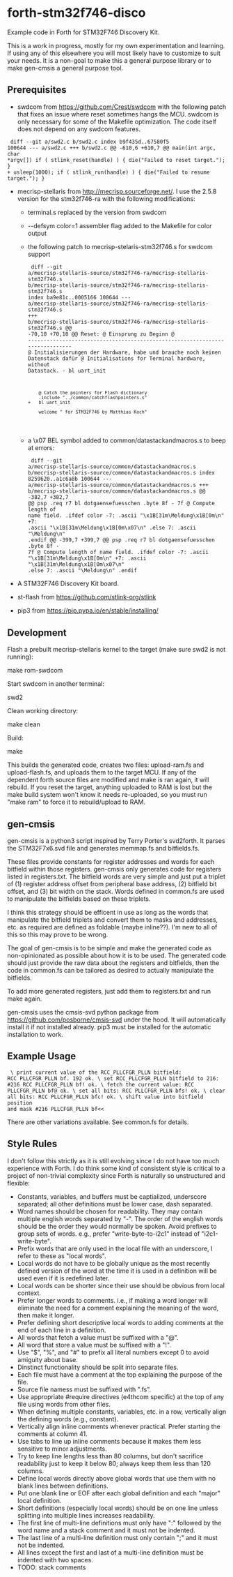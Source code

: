 # forth-stm32f746-disco
Example code in Forth for STM32F746 Discovery Kit.

This is a work in progress, mostly for my own experimentation and learning.
If using any of this elsewhere you will most likely have to customize to suit
your needs. It is a non-goal to make this a general purpose library or to make
gen-cmsis a general purpose tool.

## Prerequisites
* swdcom from https://github.com/Crest/swdcom with the following patch that
  fixes an issue where reset sometimes hangs the MCU.
  swdcom is only necessary for some of the Makefile optimization. The code
  itself does not depend on any swdcom features.

<code><pre>
    diff --git a/swd2.c b/swd2.c
    index b9f435d..67580f5 100644
    --- a/swd2.c
    +++ b/swd2.c
    @@ -610,6 +610,7 @@ main(int argc, char *argv[])
                            if ( stlink_reset(handle) ) {
                                    die("Failed to reset target.");
                            }
    +                       usleep(1000);
                            if ( stlink_run(handle) ) {
                                    die("Failed to resume target.");
                            }
</pre></code>

* mecrisp-stellaris from http://mecrisp.sourceforge.net/. I use the 2.5.8
  version for the stm32f746-ra with the following modifications:
  - terminal.s replaced by the version from swdcom
  - --defsym color=1 assembler flag added to the  Makefile for color output
  - the following patch to mecrisp-stelaris-stm32f746.s for swdcom support

    <code><pre>
        diff --git a/mecrisp-stellaris-source/stm32f746-ra/mecrisp-stellaris-stm32f746.s b/mecrisp-stellaris-source/stm32f746-ra/mecrisp-stellaris-stm32f746.s
        index ba9e81c..0005166 100644
        --- a/mecrisp-stellaris-source/stm32f746-ra/mecrisp-stellaris-stm32f746.s
        +++ b/mecrisp-stellaris-source/stm32f746-ra/mecrisp-stellaris-stm32f746.s
        @@ -70,10 +70,10 @@ Reset: @ Einsprung zu Beginn
         @ -----------------------------------------------------------------------------
            @ Initialisierungen der Hardware, habe und brauche noch keinen Datenstack dafür
            @ Initialisations for Terminal hardware, without Datastack.
        -   bl uart_init
         
            @ Catch the pointers for Flash dictionary
            .include "../common/catchflashpointers.s"
        +   bl uart_init
         
            welcome " for STM32F746 by Matthias Koch"
    </pre></code>

  - a \x07 BEL symbol added to common/datastackandmacros.s to beep at errors:

    <code><pre>
        diff --git a/mecrisp-stellaris-source/common/datastackandmacros.s b/mecrisp-stellaris-source/common/datastackandmacros.s
        index 8259620..a1c6a8b 100644
        --- a/mecrisp-stellaris-source/common/datastackandmacros.s
        +++ b/mecrisp-stellaris-source/common/datastackandmacros.s
        @@ -382,7 +382,7 @@ psp .req r7
           bl dotgaensefuesschen
                 .byte 8f - 7f         @ Compute length of name field.
         .ifdef color
        -7:    .ascii "\x1B[31m\Meldung\x1B[0m\n"
        +7:    .ascii "\x1B[31m\Meldung\x1B[0m\x07\n"
         .else
         7:    .ascii "\Meldung\n"
         .endif
        @@ -399,7 +399,7 @@ psp .req r7
           bl dotgaensefuesschen
                 .byte 8f - 7f         @ Compute length of name field.
         .ifdef color
        -7:    .ascii "\x1B[31m\Meldung\x1B[0m\n"
        +7:    .ascii "\x1B[31m\Meldung\x1B[0m\x07\n"
         .else
         7:    .ascii "\Meldung\n"
         .endif
    </pre></code>

* A STM32F746 Discovery Kit board.
* st-flash from https://github.com/stlink-org/stlink
* pip3 from https://pip.pypa.io/en/stable/installing/

## Development
Flash a prebuilt mecrisp-stellaris kernel to the target (make sure swd2 is not
running):
  
  make rom-swdcom

Start swdcom in another terminal:

  swd2

Clean working directory:

  make clean

Build:

  make

This builds the generated code, creates two files: upload-ram.fs and
upload-flash.fs, and uploads them to the target MCU. If any of the dependent
forth source files are modified and make is ran again, it will rebuild. If you
reset the target, anything uploaded to RAM is lost but the make build system
won't know it needs re-uploaded, so you must run "make ram" to force it to
rebuild/upload to RAM.

## gen-cmsis
gen-cmsis is a python3 script inspired by Terry Porter's svd2forth. It parses
the STM32F7x6.svd file and generates memmap.fs and bitfields.fs.

These files provide constants for register addresses and words for each bitfield
within those registers. gen-cmsis only generates code for registers listed in
registers.txt. The bitfield words are very simple and just put a triplet of (1)
register address offset from peripheral base address, (2) bitfield bit offset,
and (3) bit width on the stack.  Words defined in common.fs are used to
manipulate the bitfields based on these triplets.

I think this strategy should be efficent in use as long as the words that
manipulate the bitfield triplets and convert them to masks and addresses, etc.
as required are defined as foldable (maybe inline??). I'm new to all of this so
this may prove to be wrong.

The goal of gen-cmsis is to be simple and make the generated code as
non-opinionated as possible about how it is to be used. The generated code
should just provide the raw data about the registers and bitfields, then the
code in common.fs can be tailored as desired to actually manipulate the
bitfields.

To add more generated registers, just add them to registers.txt and run make
again.

gen-cmsis uses the cmsis-svd python package from
https://github.com/posborne/cmsis-svd under the hood. It will automatically
install it if not installed already. pip3 must be installed for the automatic
installation to work.

## Example Usage

<code><pre>
  \ print current value of the RCC_PLLCFGR_PLLN bitfield:
  RCC PLLCFGR_PLLN bf. 192  ok.
  \ set RCC_PLLCFGR_PLLN bitfield to 216:
   #216 RCC PLLCFGR_PLLN bf!  ok.
  \ fetch the current value:
  RCC PLLCFGR_PLLN bf@  ok.
  \ set all bits:
  RCC PLLCFGR_PLLN bfs!  ok.
  \ clear all bits:
  RCC PLLCFGR_PLLN bfc!  ok.
  \ shift value into bitfield position and mask
  #216 PLLCFGR_PLLN bf<<
</pre></code>

There are other variations available. See common.fs for details.

## Style Rules
I don't follow this strictly as it is still evolving since I do not have too
much experience with Forth. I do think some kind of consistent style is critical
to a project of non-trivial complexity since Forth is naturally so unstructured
and flexible:

* Constants, variables, and buffers must be captialized, underscore separated;
  all other definitions must be lower case, dash separated. 
* Word names should be chosen for readability. They may contain multiple english
  words separated by "-". The order of the english words should be the order
  they would normally be spoken. Avoid prefixes to group sets of words.
  e.g., prefer "write-byte-to-i2c1" instead of "i2c1-write-byte".
* Prefix words that are only used in the local file with an underscore, I refer
  to these as "local words".
* Local words do not have to be globally unique as the most recently defined
  version of the word at the time it is used in a definition will be used even
  if it is redefined later.
* Local words can be shorter since their use should be obvious from local
  context.
* Prefer longer words to comments. i.e., if making a word longer will eliminate
  the need for a comment explaining the meaning of the word, then make it
  longer.
* Prefer defining short descriptive local words to adding comments at the end
  of each line in a definition.
* All words that fetch a value must be suffixed with a "@".
* All word that store a value must be suffixed with a "!".
* Use "$", "%", and "#" to prefix all literal numbers except 0 to avoid amiguity
  about base.
* Dinstinct functionality should be split into separate files.
* Each file must have a comment at the top explaining the purpose of the file.
* Source file namess must be suffixed with ".fs".
* Use appropriate #require directives (e4thcom specific) at the top of any file
  using words from other files.
* When defining multiple constants, variables, etc. in a row, vertically align
  the defining words (e.g., constant).
* Vertically align inline comments whenever practical. Prefer starting the
  comments at column 41.
* Use tabs to line up inline comments because it makes them less sensitive to
  minor adjustments.
* Try to keep line lengths less than 80 columns, but don't sacrifice readability
  just to keep it below 80; always keep them less than 120 columns.
* Define local words directly above global words that use them with no blank
  lines between definitions.
* Put one blank line or EOF after each global definition and each "major" local
  definition.
* Short definitions (especially local words) should be on one line unless
  splitting into multiple lines increases readability.
* The first line of multi-line definitions must only have ":" followed by the
  word name and a stack comment and it must not be indented.
* The last line of a multi-line definition must only contain ";" and it must not
  be indented.
* All lines except the first and last of a multi-line definition must be
  indented with two spaces.
* TODO: stack comments
